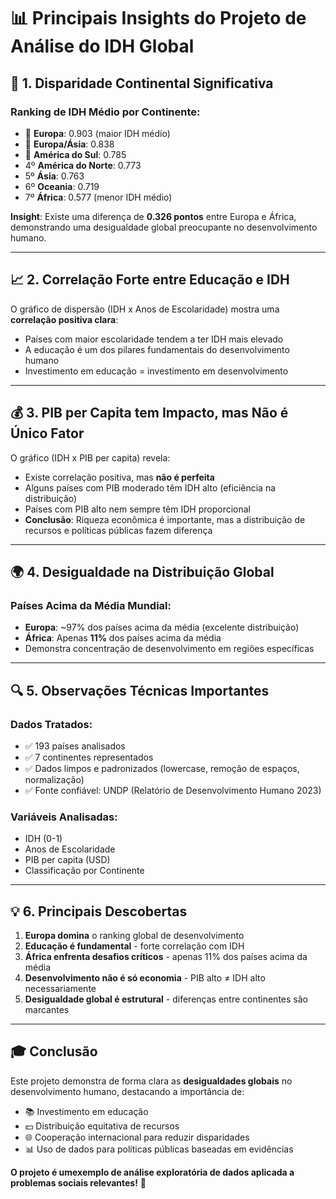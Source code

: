 # 📊 Principais Insights do Projeto de Análise do IDH Global

## 🎯 **1. Disparidade Continental Significativa**

### Ranking de IDH Médio por Continente:
- 🥇 **Europa**: 0.903 (maior IDH médio)
- 🥈 **Europa/Ásia**: 0.838
- 🥉 **América do Sul**: 0.785
- 4º **América do Norte**: 0.773
- 5º **Ásia**: 0.763
- 6º **Oceania**: 0.719
- 7º **África**: 0.577 (menor IDH médio)

**Insight**: Existe uma diferença de **0.326 pontos** entre Europa e África, demonstrando uma desigualdade global preocupante no desenvolvimento humano.

---

## 📈 **2. Correlação Forte entre Educação e IDH**

O gráfico de dispersão (IDH x Anos de Escolaridade) mostra uma **correlação positiva clara**:
- Países com maior escolaridade tendem a ter IDH mais elevado
- A educação é um dos pilares fundamentais do desenvolvimento humano
- Investimento em educação = investimento em desenvolvimento

---

## 💰 **3. PIB per Capita tem Impacto, mas Não é Único Fator**

O gráfico (IDH x PIB per capita) revela:
- Existe correlação positiva, mas **não é perfeita**
- Alguns países com PIB moderado têm IDH alto (eficiência na distribuição)
- Países com PIB alto nem sempre têm IDH proporcional
- **Conclusão**: Riqueza econômica é importante, mas a distribuição de recursos e políticas públicas fazem diferença

---

## 🌍 **4. Desigualdade na Distribuição Global**

### Países Acima da Média Mundial:
- **Europa**: ~97% dos países acima da média (excelente distribuição)
- **África**: Apenas **11%** dos países acima da média
- Demonstra concentração de desenvolvimento em regiões específicas

---

## 🔍 **5. Observações Técnicas Importantes**

### Dados Tratados:
- ✅ 193 países analisados
- ✅ 7 continentes representados
- ✅ Dados limpos e padronizados (lowercase, remoção de espaços, normalização)
- ✅ Fonte confiável: UNDP (Relatório de Desenvolvimento Humano 2023)

### Variáveis Analisadas:
- IDH (0-1)
- Anos de Escolaridade
- PIB per capita (USD)
- Classificação por Continente

---

## 💡 **6. Principais Descobertas**

1. **Europa domina** o ranking global de desenvolvimento
2. **Educação é fundamental** - forte correlação com IDH
3. **África enfrenta desafios críticos** - apenas 11% dos países acima da média
4. **Desenvolvimento não é só economia** - PIB alto ≠ IDH alto necessariamente
5. **Desigualdade global é estrutural** - diferenças entre continentes são marcantes

---

## 🎓 **Conclusão**

Este projeto demonstra de forma clara as **desigualdades globais** no desenvolvimento humano, destacando a importância de:
- 📚 Investimento em educação
- 💵 Distribuição equitativa de recursos
- 🌐 Cooperação internacional para reduzir disparidades
- 📊 Uso de dados para políticas públicas baseadas em evidências

**O projeto é umexemplo de análise exploratória de dados aplicada a problemas sociais relevantes!** 👏
